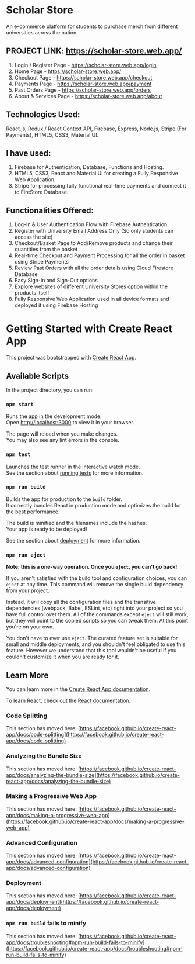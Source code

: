 # Scholar Store

An e-commerce platform for students to purchase merch from different universities across the nation.

## PROJECT LINK: https://scholar-store.web.app/
1. Login / Register Page - https://scholar-store.web.app/login
2. Home Page - https://scholar-store.web.app/
3. Checkout Page - https://scholar-store.web.app/checkout
4. Payments Page - https://scholar-store.web.app/payment
5. Past Orders Page - https://scholar-store.web.app/orders
6. About & Services Page - https://scholar-store.web.app/about

## Technologies Used:
React.js, Redux / React Context API, Firebase, Express, Node.js, Stripe (For Payments), HTML5, CSS3, Material UI.

## I have used:

1. Firebase for Authentication, Database, Functions and Hosting.
2. HTML5, CSS3, React and Material UI for creating a Fully Responsive Web Application.
3. Stripe for processing fully functional real-time payments and connect it to FireStore Database.

## Functionalities Offered:
1. Log-In & User Authentication Flow with Firebase Authentication
2. Register with University Email Address Only (So only students can access the site)
3. Checkout/Basket Page to Add/Remove products and change their quantities from the basket
4. Real-time Checkout and Payment Processing for all the order in basket using Stripe Payments
5. Review Past Orders with all the order details using Cloud Firestore Database
6. Easy Sign-In and Sign-Out options
7. Explore websites of different University Stores option within the products itself
8. Fully Responsive Web Application used in all device formats and deployed it using Firebase Hosting

# Getting Started with Create React App

This project was bootstrapped with [Create React App](https://github.com/facebook/create-react-app).

## Available Scripts

In the project directory, you can run:

### `npm start`

Runs the app in the development mode.\
Open [http://localhost:3000](http://localhost:3000) to view it in your browser.

The page will reload when you make changes.\
You may also see any lint errors in the console.

### `npm test`

Launches the test runner in the interactive watch mode.\
See the section about [running tests](https://facebook.github.io/create-react-app/docs/running-tests) for more information.

### `npm run build`

Builds the app for production to the `build` folder.\
It correctly bundles React in production mode and optimizes the build for the best performance.

The build is minified and the filenames include the hashes.\
Your app is ready to be deployed!

See the section about [deployment](https://facebook.github.io/create-react-app/docs/deployment) for more information.

### `npm run eject`

**Note: this is a one-way operation. Once you `eject`, you can't go back!**

If you aren't satisfied with the build tool and configuration choices, you can `eject` at any time. This command will remove the single build dependency from your project.

Instead, it will copy all the configuration files and the transitive dependencies (webpack, Babel, ESLint, etc) right into your project so you have full control over them. All of the commands except `eject` will still work, but they will point to the copied scripts so you can tweak them. At this point you're on your own.

You don't have to ever use `eject`. The curated feature set is suitable for small and middle deployments, and you shouldn't feel obligated to use this feature. However we understand that this tool wouldn't be useful if you couldn't customize it when you are ready for it.

## Learn More

You can learn more in the [Create React App documentation](https://facebook.github.io/create-react-app/docs/getting-started).

To learn React, check out the [React documentation](https://reactjs.org/).

### Code Splitting

This section has moved here: [https://facebook.github.io/create-react-app/docs/code-splitting](https://facebook.github.io/create-react-app/docs/code-splitting)

### Analyzing the Bundle Size

This section has moved here: [https://facebook.github.io/create-react-app/docs/analyzing-the-bundle-size](https://facebook.github.io/create-react-app/docs/analyzing-the-bundle-size)

### Making a Progressive Web App

This section has moved here: [https://facebook.github.io/create-react-app/docs/making-a-progressive-web-app](https://facebook.github.io/create-react-app/docs/making-a-progressive-web-app)

### Advanced Configuration

This section has moved here: [https://facebook.github.io/create-react-app/docs/advanced-configuration](https://facebook.github.io/create-react-app/docs/advanced-configuration)

### Deployment

This section has moved here: [https://facebook.github.io/create-react-app/docs/deployment](https://facebook.github.io/create-react-app/docs/deployment)

### `npm run build` fails to minify

This section has moved here: [https://facebook.github.io/create-react-app/docs/troubleshooting#npm-run-build-fails-to-minify](https://facebook.github.io/create-react-app/docs/troubleshooting#npm-run-build-fails-to-minify)
